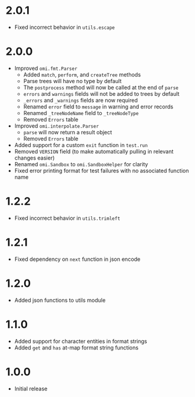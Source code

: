 # 2.0.1
- Fixed incorrect behavior in `utils.escape`

# 2.0.0
- Improved `omi.fmt.Parser`
    - Added `match`, `perform`, and `createTree` methods
    - Parse trees will have no type by default
    - The `postprocess` method will now be called at the end of `parse`
    - `errors` and `warnings` fields will not be added to trees by default
    - `_errors` and `_warnings` fields are now required
    - Renamed `error` field to `message` in warning and error records
    - Renamed `_treeNodeName` field to `_treeNodeType`
    - Removed `Errors` table
- Improved `omi.interpolate.Parser`
    - `parse` will now return a result object
    - Removed `Errors` table
- Added support for a custom `exit` function in `test.run`
- Removed `VERSION` field (to make automatically pulling in relevant changes easier)
- Renamed `omi.Sandbox` to `omi.SandboxHelper` for clarity
- Fixed error printing format for test failures with no associated function name

# 1.2.2
- Fixed incorrect behavior in `utils.trimleft`

# 1.2.1
- Fixed dependency on `next` function in json encode

# 1.2.0
- Added json functions to utils module

# 1.1.0
- Added support for character entities in format strings
- Added `get` and `has` at-map format string functions

# 1.0.0
- Initial release
